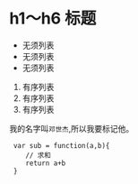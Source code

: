 # h1～h6 标题

* 无须列表
* 无须列表
* 无须列表

1. 有序列表
2. 有序列表
3. 有序列表


我的名字叫`邓世杰`,所以我要标记他。


````
 var sub = function(a,b){
    // 求和
    return a+b
 }

````
